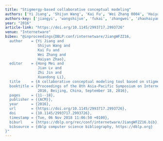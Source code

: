 ```yaml
---
title: "Stigmergy-based collaborative conceptual modeling"
authors: ['Yi Jiang', 'Shijun Wang', 'Kai Fu', 'Wei Zhang 0004', 'Haiyan Zhao']
authors-key: ['jiangyi', 'wangshijun', 'fukai', 'zhangwei', 'zhaohaiyan']
year: "2016"
article-link: "https://doi.org/10.1145/2993717.2993726"
venue: "Internetware"
bibex: "@inproceedings{DBLP:conf/internetware/JiangWFZZ16,
  author    = {Yi Jiang and
               Shijun Wang and
               Kai Fu and
               Wei Zhang and
               Haiyan Zhao},
  editor    = {Hong Mei and
               Jian Lv and
               Zhi Jin and
               Xuandong Li},
  title     = {A collaborative conceptual modeling tool based on stigmergy mechanism},
  booktitle = {Proceedings of the 8th Asia-Pacific Symposium on Internetware, Internetware
               2016, Beijing, China, September 18, 2016},
  pages     = {11--18},
  publisher = {{ACM}},
  year      = {2016},
  url       = {https://doi.org/10.1145/2993717.2993726},
  doi       = {10.1145/2993717.2993726},
  timestamp = {Tue, 06 Nov 2018 11:06:50 +0100},
  biburl    = {https://dblp.org/rec/conf/internetware/JiangWFZZ16.bib},
  bibsource = {dblp computer science bibliography, https://dblp.org}
}"
---
```

